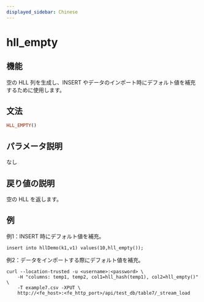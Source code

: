 ```yaml
---
displayed_sidebar: Chinese
---
```


# hll_empty

## 機能

空の HLL 列を生成し、INSERT やデータのインポート時にデフォルト値を補充するために使用します。

## 文法

```Haskell
HLL_EMPTY()
```

## パラメータ説明

なし

## 戻り値の説明

空の HLL を返します。

## 例

例1：INSERT 時にデフォルト値を補充。

```plain text
insert into hllDemo(k1,v1) values(10,hll_empty());
```

例2：データをインポートする際にデフォルト値を補充。

```plain text
curl --location-trusted -u <username>:<password> \
    -H "columns: temp1, temp2, col1=hll_hash(temp1), col2=hll_empty()" \
    -T example7.csv -XPUT \
    http://<fe_host>:<fe_http_port>/api/test_db/table7/_stream_load
```
